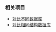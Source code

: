 ### 相关项目
* [对比不同数据库](https://github.com/bearfly1990/PowerScript/blob/master/Java/Scripts/PAMDataCompare.md)
* [对比相同结构数据库](https://github.com/bearfly1990/PowerScript/blob/master/Java/Scripts/DBCompare.md)
